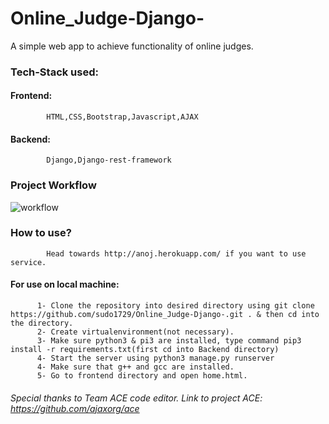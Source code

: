 # Online_Judge-Django-
A simple web app to achieve functionality of online judges.

### Tech-Stack used:
#### Frontend:
            HTML,CSS,Bootstrap,Javascript,AJAX
#### Backend:
            Django,Django-rest-framework

### Project Workflow
![workflow](https://user-images.githubusercontent.com/28992930/121109765-ce94ba80-c829-11eb-8570-bb085a9ecb92.jpg)


### How to use?
            Head towards http://anoj.herokuapp.com/ if you want to use service.
 #### For use on local machine:
          1- Clone the repository into desired directory using git clone https://github.com/sudo1729/Online_Judge-Django-.git . & then cd into the directory.
          2- Create virtualenvironment(not necessary).
          3- Make sure python3 & pi3 are installed, type command pip3 install -r requirements.txt(first cd into Backend directory)
          4- Start the server using python3 manage.py runserver
          4- Make sure that g++ and gcc are installed.
          5- Go to frontend directory and open home.html.
          
 ###### Special thanks to Team ACE code editor. Link to project ACE: https://github.com/ajaxorg/ace
